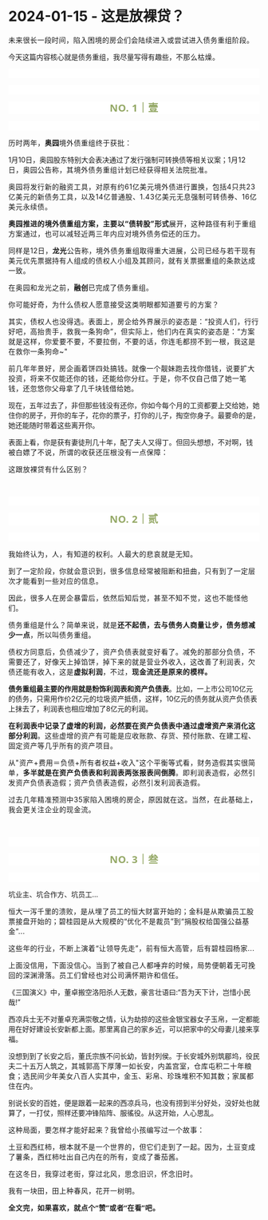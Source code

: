 # 2024-01-15 - 这是放裸贷？

<p style="visibility: visible;"><span style="font-size: var(--articleFontsize); letter-spacing: 0.034em; visibility: visible;">未来很长一段时间，陷入困境的房企们会陆续进入或尝试进入债务重组阶段。</span><br style="visibility: visible;"></p><p style="visibility: visible;">今天这篇内容核心就是债务重组，我尽量写得有趣些，<span style="letter-spacing: 0.578px; text-wrap: wrap; visibility: visible;">不</span><span style="letter-spacing: 0.578px; text-wrap: wrap; visibility: visible;">那么枯燥</span>。</p><p style="outline: 0px;font-family: system-ui, -apple-system, BlinkMacSystemFont, &quot;Helvetica Neue&quot;, &quot;PingFang SC&quot;, &quot;Hiragino Sans GB&quot;, &quot;Microsoft YaHei UI&quot;, &quot;Microsoft YaHei&quot;, Arial, sans-serif;letter-spacing: 0.544px;text-wrap: wrap;background-color: rgb(255, 255, 255);visibility: visible;"><br style="outline: 0px;visibility: visible;"></p><p style="outline: 0px;font-family: system-ui, -apple-system, BlinkMacSystemFont, &quot;Helvetica Neue&quot;, &quot;PingFang SC&quot;, &quot;Hiragino Sans GB&quot;, &quot;Microsoft YaHei UI&quot;, &quot;Microsoft YaHei&quot;, Arial, sans-serif;letter-spacing: 0.544px;text-wrap: wrap;background-color: rgb(255, 255, 255);visibility: visible;"><br style="visibility: visible;"></p><p style="outline: 0px;letter-spacing: 0.544px;text-wrap: wrap;color: rgb(34, 34, 34);font-family: -apple-system-font, system-ui, &quot;Helvetica Neue&quot;, &quot;PingFang SC&quot;, &quot;Hiragino Sans GB&quot;, &quot;Microsoft YaHei UI&quot;, &quot;Microsoft YaHei&quot;, Arial, sans-serif;background-color: rgb(255, 255, 255);text-align: center;visibility: visible;"><span style="outline: 0px;font-weight: bold;line-height: 25px;color: rgb(149, 169, 103);font-size: 20px;visibility: visible;">NO. 1｜壹</span></p><p style="outline: 0px;letter-spacing: 0.544px;text-wrap: wrap;color: rgb(34, 34, 34);font-family: -apple-system-font, system-ui, &quot;Helvetica Neue&quot;, &quot;PingFang SC&quot;, &quot;Hiragino Sans GB&quot;, &quot;Microsoft YaHei UI&quot;, &quot;Microsoft YaHei&quot;, Arial, sans-serif;background-color: rgb(255, 255, 255);text-align: center;visibility: visible;"><br style="outline: 0px;visibility: visible;"></p><p style="visibility: visible;"><span style="letter-spacing: 0.578px; text-wrap: wrap; visibility: visible;">历时两年，</span><strong style="visibility: visible;"><span style="letter-spacing: 0.578px; text-wrap: wrap; visibility: visible;">奥园</span></strong><span style="letter-spacing: 0.578px; text-wrap: wrap; visibility: visible;">境外债重组终于</span><span style="letter-spacing: 0.578px; text-wrap: wrap; visibility: visible;">获批：</span></p><p style="visibility: visible;">1月10日，奥园股东特别大会表决通过了发行强制可转换债等相关议案；<span style="letter-spacing: 0.578px; text-wrap: wrap; visibility: visible;"></span><span style="letter-spacing: 0.578px; text-wrap: wrap; visibility: visible;">1月12日，奥园公告称，其境外债务重组计划已经获</span><span style="letter-spacing: 0.578px; text-wrap: wrap; visibility: visible;">得相关法院批准。</span></p><p style="visibility: visible;"><span style="letter-spacing: 0.578px; text-wrap: wrap; visibility: visible;">奥园将发行新的融资工具，对原有约61亿美元境外债进行置换，包括4只共23亿美元的新债务工具，以及14亿普通股、1.43亿美元无息强制可转债券、16亿美元永续债。<br style="visibility: visible;"></span></p><p style="visibility: visible;"><strong style="visibility: visible;"><span style="letter-spacing: 0.578px; text-wrap: wrap; visibility: visible;">奥园推进的境外债重组方案，主要以“债转股”形式</span></strong><span style="letter-spacing: 0.578px; text-wrap: wrap; visibility: visible;">展开，这种路径有利于重组方案通过，也可以减轻近两三年内应对境外债务偿还的压力。</span></p><p style="visibility: visible;"><span style="letter-spacing: 0.578px; text-wrap: wrap; visibility: visible;">同样是12日，<strong style="visibility: visible;">龙光</strong>公告称，境外债务重组取得重大进展，公司已经与若干现有美元优先票据持有人组成的债权人小组及其顾问，就有关票据重组的条款达成一致。</span></p><p style="visibility: visible;"><span style="letter-spacing: 0.578px; text-wrap: wrap; visibility: visible;"></span><span style="letter-spacing: 0.578px; font-size: var(--articleFontsize); visibility: visible;">在奥园和龙光之前，</span><strong style="visibility: visible;"><span style="font-size: var(--articleFontsize); letter-spacing: 0.034em; visibility: visible;">融创</span></strong><span style="font-size: var(--articleFontsize); letter-spacing: 0.034em; visibility: visible;">已完成了债务重组。</span></p><p style="visibility: visible;"><span style="letter-spacing: 0.578px; text-wrap: wrap; visibility: visible;">你可能好奇，为什么债权人愿意接受这类明眼都知道要亏的方案？</span></p><p style="visibility: visible;"><span style="letter-spacing: 0.578px; text-wrap: wrap; visibility: visible;">其实，债权人也没得选。表面上，房企给外界展示的姿态是：“投资人们，行行好吧，高抬贵手，救我一条狗命”，但实际上，他们内在真实的姿态是：</span><span style="letter-spacing: 0.578px; font-size: var(--articleFontsize); visibility: visible;">“方案就是这样，你爱要不要，不要拉倒，不要的话，你连毛都捞不到一根，我这是在救你一条狗命~"</span></p><p style="visibility: visible;"><span style="letter-spacing: 0.578px; text-wrap: wrap; visibility: visible;">前几年年景好，房企画着饼四处搞钱。就像</span><span style="font-size: var(--articleFontsize); letter-spacing: 0.034em; visibility: visible;">一个靓妹跑去找你借钱，说要扩大投资，将来不仅能还你的钱，还能给你分红。于是，你不仅自己借了她一笔钱，还忽悠你父母拿了几千块钱借给她。</span></p><p style="visibility: visible;">现在，五年过去了，非但那些钱没有还你，你如今每个月的工资都要上交给她，她住你的房子，开你的车子，花你的票子，打你的儿子，掏空你身子。最要命的是，她还能随时带着这些离开你。</p><p style="visibility: visible;">表面上看，你是获有妻徒刑几十年，配了夫人又得丁。但回头想想，不对啊<span style="letter-spacing: 0.578px; text-wrap: wrap; visibility: visible;">，钱被白嫖了不说，所谓的收获还压根没有一点保障：</span></p><p><span style="letter-spacing: 0.578px;text-wrap: wrap;"><span style="letter-spacing: 0.578px;text-wrap: wrap;">这跟</span><span style="letter-spacing: 0.578px;text-wrap: wrap;">放裸贷有什么区别？</span></span></p><p><span style="letter-spacing: 0.578px;text-wrap: wrap;"><br></span></p><p style="outline: 0px;font-family: system-ui, -apple-system, BlinkMacSystemFont, &quot;Helvetica Neue&quot;, &quot;PingFang SC&quot;, &quot;Hiragino Sans GB&quot;, &quot;Microsoft YaHei UI&quot;, &quot;Microsoft YaHei&quot;, Arial, sans-serif;letter-spacing: 0.544px;text-wrap: wrap;background-color: rgb(255, 255, 255);visibility: visible;"><br style="outline: 0px;visibility: visible;"></p><p style="outline: 0px;letter-spacing: 0.544px;text-wrap: wrap;color: rgb(34, 34, 34);font-family: -apple-system-font, system-ui, &quot;Helvetica Neue&quot;, &quot;PingFang SC&quot;, &quot;Hiragino Sans GB&quot;, &quot;Microsoft YaHei UI&quot;, &quot;Microsoft YaHei&quot;, Arial, sans-serif;background-color: rgb(255, 255, 255);text-align: center;visibility: visible;"><span style="outline: 0px;font-weight: bold;line-height: 25px;color: rgb(149, 169, 103);font-size: 20px;visibility: visible;">NO. 2｜贰</span></p><p style="outline: 0px;letter-spacing: 0.544px;text-wrap: wrap;color: rgb(34, 34, 34);font-family: -apple-system-font, system-ui, &quot;Helvetica Neue&quot;, &quot;PingFang SC&quot;, &quot;Hiragino Sans GB&quot;, &quot;Microsoft YaHei UI&quot;, &quot;Microsoft YaHei&quot;, Arial, sans-serif;background-color: rgb(255, 255, 255);text-align: center;visibility: visible;"><br style="outline: 0px;visibility: visible;"></p><p><span style="font-size: var(--articleFontsize);letter-spacing: 0.578px;"><span style="font-size: var(--articleFontsize);text-wrap: wrap;letter-spacing: 0.578px;">我始终认为，</span><span style="font-size: var(--articleFontsize);text-wrap: wrap;letter-spacing: 0.578px;">人，有知道的权利。<span style="letter-spacing: 0.578px;text-wrap: wrap;">人最大的悲哀就是无知。</span></span></span></p><p><span style="font-size: var(--articleFontsize);letter-spacing: 0.578px;">到了一定阶段，你就会意识到，很多信息经常被阻断和扭曲，只有到了一定层次才能看到一些对应的信息。</span></p><p><span style="font-size: var(--articleFontsize);letter-spacing: 0.578px;">因此，很多人在房企暴雷后，依然后知后觉，甚至不知不觉，这也不能怪他们。</span><span style="font-size: var(--articleFontsize);letter-spacing: 0.578px;"></span></p><p><span style="font-size: var(--articleFontsize);letter-spacing: 0.578px;">债务重组是什么？</span><span style="font-size: var(--articleFontsize);letter-spacing: 0.578px;"><span style="letter-spacing: 0.578px;">简单来说，就是</span><strong><span style="letter-spacing: 0.578px;">还不起债</span>，去与债务人商量让步，<span style="letter-spacing: 0.578px;text-wrap: wrap;">债务</span>想<span style="letter-spacing: 0.578px;text-wrap: wrap;">减少一点</span></strong><span style="letter-spacing: 0.578px;text-wrap: wrap;">，</span>所以叫债务重组。</span><span style="font-size: var(--articleFontsize);letter-spacing: 0.578px;"></span></p><p><span style="letter-spacing: 0.578px;text-wrap: wrap;">债权方同意后，负债减少了，资产负债表就变好看了。减免的那部分负债，不需要还了，好像天上掉馅饼，掉下来的就是营业外收入，这改善了利润表，欠债还能有收入，这是<strong>虚拟利润</strong>，不过，<strong>现金流还是原来的模样。</strong></span></p><p><strong>债务重组最主要的作用就是粉饰利润表和资产负债表</strong>。比如，一上市公司10亿元的债务，只需用作价2亿元的垃圾资产抵债，这样，10亿元的债务就从资产负债表上抹去了，利润表也相应增加了8亿元的利润。</p><p style="letter-spacing: 0.578px;text-wrap: wrap;"><strong>在利润表中记录了虚增的利润，必然要在资产负债表中通过虚增资产来消化这部分利润</strong>。这些虚增的资产有可能是应收账款、存货、预付账款、在建工程、固定资产等几乎所有的资产项目。</p><p style="letter-spacing: 0.578px;text-wrap: wrap;">从"资产+费用＝负债+所有者权益+收入"这个平衡等式看，财务造假其实很简单，<strong>多半就是在资产负债表和利润表两张报表间倒腾</strong>。即利润表造假，必然引发资产负债表造假；资产负债表造假，必然引发利润表造假。</p><p style="letter-spacing: 0.578px;text-wrap: wrap;">过去几年精准预测中35家陷入困境的房企，原因就在这。当然，在此基础上，我会更关注企业的现金流。</p><p><span style="font-size: var(--articleFontsize);letter-spacing: 0.034em;"><br><span style="font-size: var(--articleFontsize);letter-spacing: 0.034em;text-wrap: wrap;"></span></span></p><p style="outline: 0px;font-family: system-ui, -apple-system, BlinkMacSystemFont, &quot;Helvetica Neue&quot;, &quot;PingFang SC&quot;, &quot;Hiragino Sans GB&quot;, &quot;Microsoft YaHei UI&quot;, &quot;Microsoft YaHei&quot;, Arial, sans-serif;letter-spacing: 0.544px;text-wrap: wrap;background-color: rgb(255, 255, 255);visibility: visible;"><br style="outline: 0px;visibility: visible;"></p><p style="outline: 0px;letter-spacing: 0.544px;text-wrap: wrap;color: rgb(34, 34, 34);font-family: -apple-system-font, system-ui, &quot;Helvetica Neue&quot;, &quot;PingFang SC&quot;, &quot;Hiragino Sans GB&quot;, &quot;Microsoft YaHei UI&quot;, &quot;Microsoft YaHei&quot;, Arial, sans-serif;background-color: rgb(255, 255, 255);text-align: center;visibility: visible;"><span style="outline: 0px;font-weight: bold;line-height: 25px;color: rgb(149, 169, 103);font-size: 20px;visibility: visible;">NO. 3｜叁</span></p><p style="outline: 0px;letter-spacing: 0.544px;text-wrap: wrap;color: rgb(34, 34, 34);font-family: -apple-system-font, system-ui, &quot;Helvetica Neue&quot;, &quot;PingFang SC&quot;, &quot;Hiragino Sans GB&quot;, &quot;Microsoft YaHei UI&quot;, &quot;Microsoft YaHei&quot;, Arial, sans-serif;background-color: rgb(255, 255, 255);text-align: center;visibility: visible;"><br></p><p>坑业主、坑合作方、坑员工...</p><p><span style="font-size: var(--articleFontsize);letter-spacing: 0.034em;">恒大一泻千里的溃败，是从</span><span style="font-size: var(--articleFontsize);letter-spacing: 0.034em;">埋了员工的恒大财富开始的；</span><span style="font-size: var(--articleFontsize);letter-spacing: 0.034em;">金科</span><span style="font-size: var(--articleFontsize);letter-spacing: 0.034em;">是从欺骗</span><span style="font-size: var(--articleFontsize);letter-spacing: 0.034em;">员工</span><span style="font-size: var(--articleFontsize);letter-spacing: 0.034em;">股票接盘开始的</span><span style="font-size: var(--articleFontsize);letter-spacing: 0.034em;">；</span><span style="font-size: var(--articleFontsize);letter-spacing: 0.034em;">碧桂园</span><span style="font-size: var(--articleFontsize);letter-spacing: 0.034em;">是从大规模的“优化不是裁员”到“捐股权给国强公益基金”...</span><span style="font-size: var(--articleFontsize);letter-spacing: 0.034em;"></span></p><p><span style="letter-spacing: 0.578px;font-size: var(--articleFontsize);">这些年的行业，不断上演着“让领导先走”，前有恒大高管，后有碧桂园杨家...</span></p><p><span style="letter-spacing: 0.578px;font-size: var(--articleFontsize);">上面没信用，下面没信心。当到了被自己人都唾弃的时候，局势便朝着无可挽回的深渊滑落。员工们曾经也对公司满怀期许和信任。<br></span></p><p>《三国演义》中，董卓搬空洛阳杀人无数，豪言壮语曰:“吾为天下计，岂惜小民哉!”</p><p>西凉兵士无不对董卓充满崇敬之情，认为劫掠的这些金银宝器女子玉帛，一定都能用在好好建设长安新都上面。那里离自己的家乡近，可以把家中的父母妻儿接来享福。</p><p>没想到到了长安之后，董氏宗族不问长幼，皆封列侯。于长安城外别筑郿坞，役民夫二十五万人筑之，<span style="font-size: var(--articleFontsize);letter-spacing: 0.034em;">其城郭高下厚薄一如长安，内盖宫室，仓库屯积二十年粮食；选民间少年美女八百人实其中，金玉、彩帛、珍珠堆积不知其数；家属都住在内。</span></p><p>别说长安的百姓，便是跟着一起来的西凉兵马，也没有捞到半分好处，没好处也就算了，一打仗，照样还要冲锋陷阵、服徭役。从这开始，人心思乱。</p><p><span style="letter-spacing: 0.578px;font-size: var(--articleFontsize);">这种局面，要怎样才能好起来？我曾给小孩编写过一个故事：</span></p><p><span style="letter-spacing: 0.578px;font-size: var(--articleFontsize);">土豆和西红柿，根本就不是一个世界的，但它们走到了一起。因为，土豆变成了薯条，西红柿吐出自己内在的所有，变成了番茄酱。</span></p><p><span style="letter-spacing: 0.578px;font-size: var(--articleFontsize);">在这冬日，我穿过老街，穿过北风，思念旧识，<span style="letter-spacing: 0.578px;text-wrap: wrap;">怀念</span><span style="letter-spacing: 0.578px;text-wrap: wrap;">旧时</span>。</span></p><p><span style="letter-spacing: 0.578px;font-size: var(--articleFontsize);">我有一块田，田上种春风，花开一树明。</span></p><p style="margin-bottom: 0px;"><strong style="outline: 0px;font-family: system-ui, -apple-system, BlinkMacSystemFont, &quot;Helvetica Neue&quot;, &quot;PingFang SC&quot;, &quot;Hiragino Sans GB&quot;, &quot;Microsoft YaHei UI&quot;, &quot;Microsoft YaHei&quot;, Arial, sans-serif;letter-spacing: 0.544px;text-wrap: wrap;background-color: rgb(255, 255, 255);color: rgb(34, 34, 34);font-size: 16px;"><span style="outline: 0px;font-size: 14px;">全文完，如果喜欢，就点个“赞”或者“在看”吧。</span></strong></p><p style="display: none;"><mp-style-type data-value="3"></mp-style-type></p>